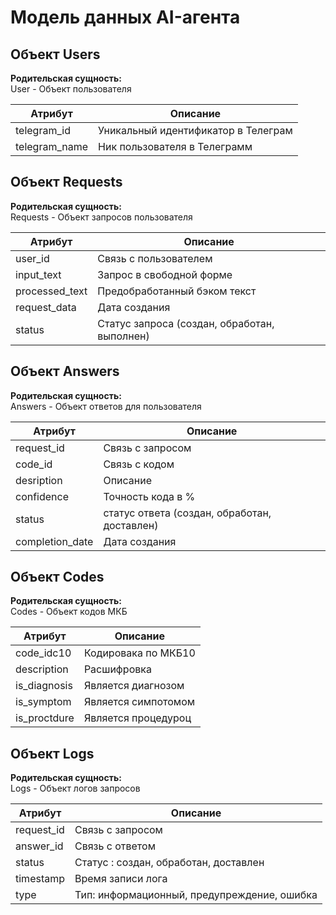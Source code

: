 # Модель данных AI-агента

## Объект Users

**Родительская сущность:** \
User - Объект пользователя 

| Атрибут | Описание |
|---------|----------|
| telegram_id | Уникальный идентификатор в Телеграм |
| telegram_name | Ник пользователя в Телеграмм |

## Объект Requests

**Родительская сущность:** \
Requests - Объект запросов пользователя

| Атрибут | Описание |
|---------|----------|
| user_id | Связь с пользователем |
| input_text | Запрос в свободной форме |
| processed_text| Предобработанный бэком текст |
| request_data | Дата создания |
| status | Статус запроса (создан, обработан, выполнен) |

## Объект Answers

**Родительская сущность:** \
Answers - Объект ответов для пользователя

| Атрибут | Описание |
|---------|----------|
| request_id | Связь с запросом |
| code_id | Связь с кодом |
| desription | Описание |
| confidence | Точность кода в % |
| status | статус ответа (создан, обработан, доставлен) |
| completion_date | Дата создания |

## Объект Codes

**Родительская сущность:** \
Codes - Объект кодов МКБ

| Атрибут | Описание |
|---------|----------|
| code_idc10 | Кодировака по МКБ10 |
| description | Расшифровка |
| is_diagnosis | Является диагнозом |
| is_symptom | Является симпотомом |
| is_proctdure | Является процедуроц |

## Объект Logs

**Родительская сущность:** \
Logs - Объект логов запросов

| Атрибут | Описание |
|---------|----------|
| request_id | Связь с запросом |
| answer_id | Cвязь с ответом |
| status | Статус : создан, обработан, доставлен |
| timestamp | Время записи лога |
| type | Тип: информационный, предупреждение, ошибка |


